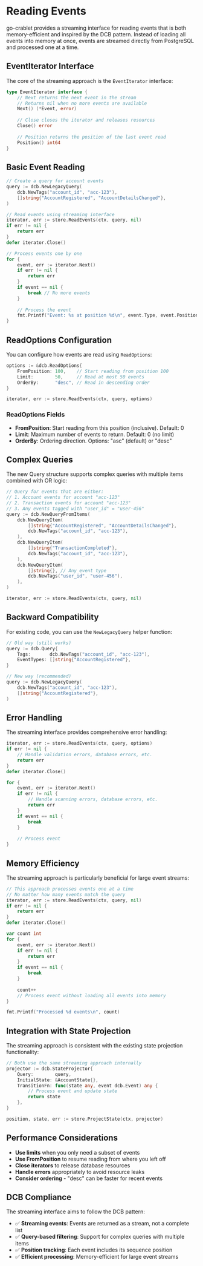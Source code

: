 # Reading Events

go-crablet provides a streaming interface for reading events that is both memory-efficient and inspired by the DCB pattern. Instead of loading all events into memory at once, events are streamed directly from PostgreSQL and processed one at a time.

## EventIterator Interface

The core of the streaming approach is the `EventIterator` interface:

```go
type EventIterator interface {
    // Next returns the next event in the stream
    // Returns nil when no more events are available
    Next() (*Event, error)
    
    // Close closes the iterator and releases resources
    Close() error
    
    // Position returns the position of the last event read
    Position() int64
}
```

## Basic Event Reading

```go
// Create a query for account events
query := dcb.NewLegacyQuery(
    dcb.NewTags("account_id", "acc-123"),
    []string{"AccountRegistered", "AccountDetailsChanged"},
)

// Read events using streaming interface
iterator, err := store.ReadEvents(ctx, query, nil)
if err != nil {
    return err
}
defer iterator.Close()

// Process events one by one
for {
    event, err := iterator.Next()
    if err != nil {
        return err
    }
    if event == nil {
        break // No more events
    }
    
    // Process the event
    fmt.Printf("Event: %s at position %d\n", event.Type, event.Position)
}
```

## ReadOptions Configuration

You can configure how events are read using `ReadOptions`:

```go
options := &dcb.ReadOptions{
    FromPosition: 100,    // Start reading from position 100
    Limit:        50,     // Read at most 50 events
    OrderBy:      "desc", // Read in descending order
}

iterator, err := store.ReadEvents(ctx, query, options)
```

### ReadOptions Fields

- **FromPosition**: Start reading from this position (inclusive). Default: 0
- **Limit**: Maximum number of events to return. Default: 0 (no limit)
- **OrderBy**: Ordering direction. Options: "asc" (default) or "desc"

## Complex Queries

The new Query structure supports complex queries with multiple items combined with OR logic:

```go
// Query for events that are either:
// 1. Account events for account "acc-123"
// 2. Transaction events for account "acc-123"
// 3. Any events tagged with "user_id" = "user-456"
query := dcb.NewQueryFromItems(
    dcb.NewQueryItem(
        []string{"AccountRegistered", "AccountDetailsChanged"},
        dcb.NewTags("account_id", "acc-123"),
    ),
    dcb.NewQueryItem(
        []string{"TransactionCompleted"},
        dcb.NewTags("account_id", "acc-123"),
    ),
    dcb.NewQueryItem(
        []string{}, // Any event type
        dcb.NewTags("user_id", "user-456"),
    ),
)

iterator, err := store.ReadEvents(ctx, query, nil)
```

## Backward Compatibility

For existing code, you can use the `NewLegacyQuery` helper function:

```go
// Old way (still works)
query := dcb.Query{
    Tags:       dcb.NewTags("account_id", "acc-123"),
    EventTypes: []string{"AccountRegistered"},
}

// New way (recommended)
query := dcb.NewLegacyQuery(
    dcb.NewTags("account_id", "acc-123"),
    []string{"AccountRegistered"},
)
```

## Error Handling

The streaming interface provides comprehensive error handling:

```go
iterator, err := store.ReadEvents(ctx, query, options)
if err != nil {
    // Handle validation errors, database errors, etc.
    return err
}
defer iterator.Close()

for {
    event, err := iterator.Next()
    if err != nil {
        // Handle scanning errors, database errors, etc.
        return err
    }
    if event == nil {
        break
    }
    
    // Process event
}
```

## Memory Efficiency

The streaming approach is particularly beneficial for large event streams:

```go
// This approach processes events one at a time
// No matter how many events match the query
iterator, err := store.ReadEvents(ctx, query, nil)
if err != nil {
    return err
}
defer iterator.Close()

var count int
for {
    event, err := iterator.Next()
    if err != nil {
        return err
    }
    if event == nil {
        break
    }
    
    count++
    // Process event without loading all events into memory
}

fmt.Printf("Processed %d events\n", count)
```

## Integration with State Projection

The streaming approach is consistent with the existing state projection functionality:

```go
// Both use the same streaming approach internally
projector := dcb.StateProjector{
    Query:        query,
    InitialState: &AccountState{},
    TransitionFn: func(state any, event dcb.Event) any {
        // Process event and update state
        return state
    },
}

position, state, err := store.ProjectState(ctx, projector)
```

## Performance Considerations

- **Use limits** when you only need a subset of events
- **Use FromPosition** to resume reading from where you left off
- **Close iterators** to release database resources
- **Handle errors** appropriately to avoid resource leaks
- **Consider ordering** - "desc" can be faster for recent events

## DCB Compliance

The streaming interface aims to follow the DCB pattern:

- ✅ **Streaming events**: Events are returned as a stream, not a complete list
- ✅ **Query-based filtering**: Support for complex queries with multiple items
- ✅ **Position tracking**: Each event includes its sequence position
- ✅ **Efficient processing**: Memory-efficient for large event streams 